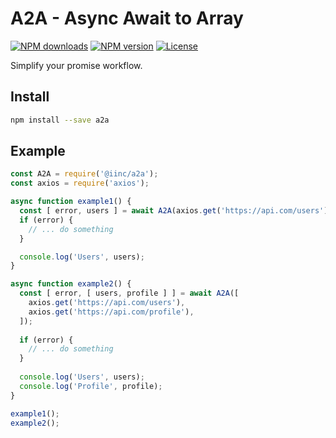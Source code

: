# A2A - Async Await to Array

<a href="https://www.npmjs.com/package/a2a"><img src="https://img.shields.io/npm/dm/a2a.svg?style=flat-square" alt="NPM downloads"></a>
<a href="https://www.npmjs.com/package/a2a"><img src="https://img.shields.io/npm/v/a2a.svg?style=flat-square" alt="NPM version"></a>
<a href="/LICENSE"><img src="https://img.shields.io/npm/l/a2a.svg?style=flat-square" alt="License"></a>

Simplify your promise workflow.

## Install

```bash
npm install --save a2a
```

## Example

```js
const A2A = require('@iinc/a2a');
const axios = require('axios');

async function example1() {
  const [ error, users ] = await A2A(axios.get('https://api.com/users'));
  if (error) {
    // ... do something
  }

  console.log('Users', users);
}

async function example2() {
  const [ error, [ users, profile ] ] = await A2A([
    axios.get('https://api.com/users'),
    axios.get('https://api.com/profile'),
  ]);
  
  if (error) {
    // ... do something
  }
  
  console.log('Users', users);
  console.log('Profile', profile);
}

example1();
example2();
```

